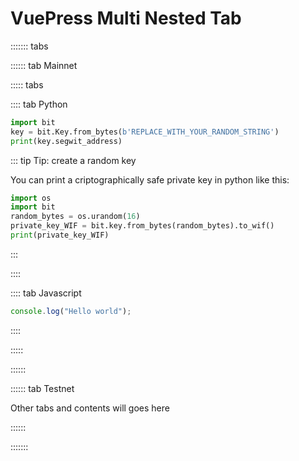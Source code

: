 # VuePress Multi Nested Tab

::::::: tabs

:::::: tab Mainnet

::::: tabs

:::: tab Python

```python
import bit
key = bit.Key.from_bytes(b'REPLACE_WITH_YOUR_RANDOM_STRING')
print(key.segwit_address)
```
::: tip Tip: create a random key

You can print a criptographically safe private key in python like this:

```python
import os
import bit
random_bytes = os.urandom(16)
private_key_WIF = bit.key.from_bytes(random_bytes).to_wif()
print(private_key_WIF)
```

:::

::::

:::: tab Javascript

```javascript
console.log("Hello world");
```

::::

:::::

::::::

:::::: tab Testnet

Other tabs and contents will goes here

::::::

:::::::
